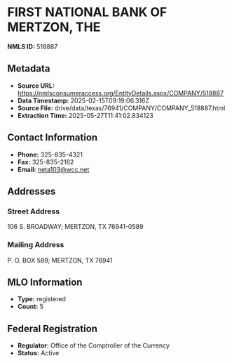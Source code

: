 # FIRST NATIONAL BANK OF MERTZON, THE

**NMLS ID:** 518887

## Metadata
- **Source URL:** https://nmlsconsumeraccess.org/EntityDetails.aspx/COMPANY/518887
- **Data Timestamp:** 2025-02-15T09:19:06.316Z
- **Source File:** drive/data/texas/76941/COMPANY/COMPANY_518887.html
- **Extraction Time:** 2025-05-27T11:41:02.834123

## Contact Information
- **Phone:** 325-835-4321
- **Fax:** 325-835-2162
- **Email:** neta103@wcc.net

## Addresses
### Street Address
106 S. BROADWAY; MERTZON, TX 76941-0589

### Mailing Address
P. O. BOX 589; MERTZON, TX 76941

## MLO Information
- **Type:** registered
- **Count:** 5

## Federal Registration
- **Regulator:** Office of the Comptroller of the Currency
- **Status:** Active
